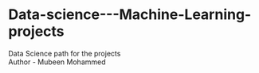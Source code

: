 # Data-science---Machine-Learning-projects
Data Science path for the projects
<br>
Author - Mubeen Mohammed
